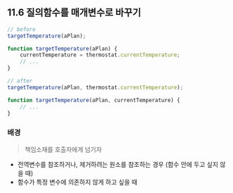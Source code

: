 ## 11.6 질의함수를 매개변수로 바꾸기

```js
// before
targetTemperature(aPlan);

function targetTemperature(aPlan) {
    currentTemperature = thermostat.currentTemperature;
    // ...
}
```

```js
// after
targetTemperature(aPlan, thermostat.currentTemperature);

function targetTemperature(aPlan, currentTemperature) {
    // ...
}
```

### 배경
> 책임소재를 호출자에게 넘기자
- 전역변수를 참조하거나, 제거하려는 원소를 참조하는 경우 (함수 안에 두고 싶지 않을 때)
- 함수가 특정 변수에 의존하지 않게 하고 싶을 때